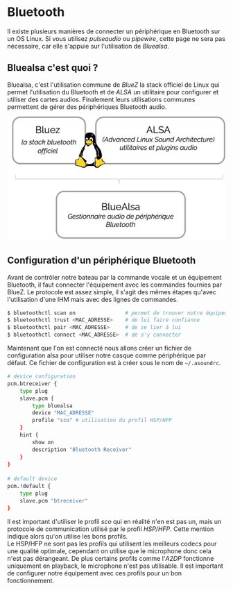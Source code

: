 # Bluetooth

Il existe plusieurs manières de connecter un périphérique en Bluetooth sur un OS Linux. Si vous utilisez _pulseaudio_ ou _pipewire_, cette page ne sera pas nécessaire, car elle s'appuie sur l'utilisation de _Bluealsa_.


## Bluealsa c'est quoi ?

Bluealsa, c'est l'utilisation commune de _BlueZ_ la stack officiel de Linux qui permet l'utilisation du Bluetooth et de _ALSA_ un utilitaire pour configurer et utiliser des cartes audios. Finalement leurs utilisations communes permettent de gérer des périphériques Bluetooth audio.

![](./img/bt.png)

## Configuration d'un périphérique Bluetooth

Avant de contrôler notre bateau par la commande vocale et un équipement Bluetooth, il faut connecter l'équipement avec les commandes fournies par BlueZ. 
Le protocole est assez simple, il s'agit des mêmes étapes qu'avec l'utilisation d'une IHM mais avec des lignes de commandes.

```bash 
$ bluetoothctl scan on                # permet de trouver notre équipement 
$ bluetoothctl trust <MAC_ADRESSE>    # de lui faire confiance
$ bluetoothctl pair <MAC_ADRESSE>     # de se lier à lui
$ bluetoothctl connect <MAC_ADRESSE>  # de s'y connecter
```

Maintenant que l'on est connecté nous allons créer un fichier de configuration alsa pour utiliser notre casque comme périphérique par défaut. Ce fichier de configuration est à créer sous le nom de `~/.asoundrc`.

```sh
# device configuration
pcm.btreceiver { 
    type plug 
    slave.pcm { 
        type bluealsa 
        device "MAC_ADRESSE"
        profile "sco" # utilisation du profil HSP/HFP
    } 
    hint { 
        show on 
        description "Bluetooth Receiver" 
    } 
}

# default device
pcm.!default {
    type plug
    slave.pcm "btreceiver"
}
```

Il est important d'utiliser le profil _sco_ qui en réalité n'en est pas un, mais un protocole de communication utilisé par le profil _HSP/HFP_. Cette mention indique alors qu'on utilise les bons profils. \
Le HSP/HFP ne sont pas les profils qui utilisent les meilleurs codecs pour une qualité optimale, cependant on utilise que le microphone donc cela n'est pas dérangeant. De plus certains profils comme l'_A2DP_ fonctionne uniquement en playback, le microphone n'est pas utilisable. Il est important de configurer notre équipement avec ces profils pour un bon fonctionnement.


